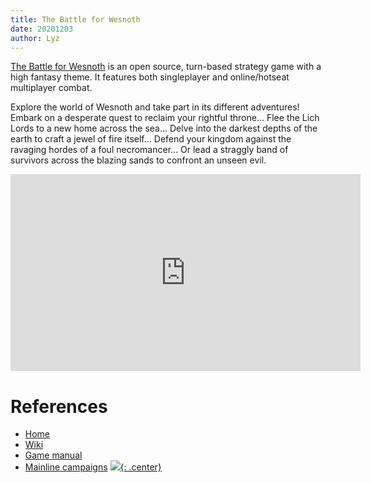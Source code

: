 ```yaml
---
title: The Battle for Wesnoth
date: 20201203
author: Lyz
---
```


[The Battle for Wesnoth](https://www.wesnoth.org/) is an open source, turn-based
strategy game with a high fantasy theme. It features both singleplayer and
online/hotseat multiplayer combat.

Explore the world of Wesnoth and take part in its different adventures! Embark on
a desperate quest to reclaim your rightful throne… Flee the Lich Lords to a new
home across the sea… Delve into the darkest depths of the earth to craft a jewel
of fire itself… Defend your kingdom against the ravaging hordes of a foul
necromancer… Or lead a straggly band of survivors across the blazing sands to
confront an unseen evil.

<iframe width="560" height="315" src="https://www.youtube-nocookie.com/embed/xDDKImYOIvA" frameborder="0" allow="accelerometer; autoplay; clipboard-write; encrypted-media; gyroscope; picture-in-picture" allowfullscreen></iframe>

# References

* [Home](https://www.wesnoth.org/)
* [Wiki](https://wiki.wesnoth.org/StartingPoints)
* [Game manual](https://www.wesnoth.org/manual/stable/manual.en_GB.html)
* [Mainline campaigns](https://wiki.wesnoth.org/Mainline_Campaigns)
[![](not-by-ai.svg){: .center}](https://notbyai.fyi)
